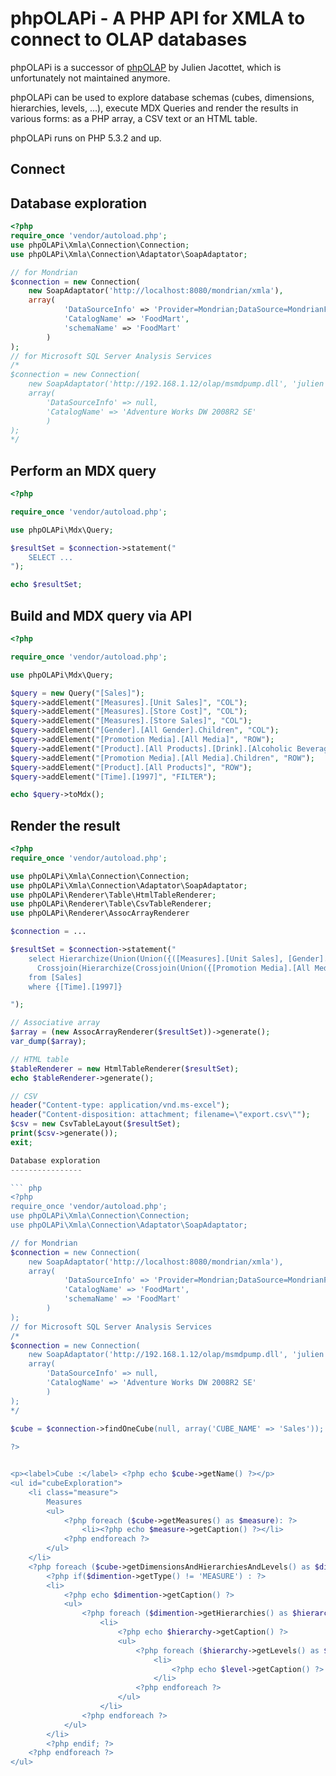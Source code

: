 phpOLAPi - A PHP API for XMLA to connect to OLAP databases
======


phpOLAPi is a successor of [phpOLAP](https://github.com/julienj/phpOlap) by Julien Jacottet, which is unfortunately not maintained anymore. 

phpOLAPi can be used to explore database schemas (cubes, dimensions, hierarchies, levels, ...), execute MDX Queries and render the results in various forms: as a PHP array, a CSV text or an HTML table.

phpOLAPi runs on PHP 5.3.2 and up.

Connect
-----

Database exploration
----------------

``` php
<?php
require_once 'vendor/autoload.php';
use phpOLAPi\Xmla\Connection\Connection;
use phpOLAPi\Xmla\Connection\Adaptator\SoapAdaptator;

// for Mondrian
$connection = new Connection(
    new SoapAdaptator('http://localhost:8080/mondrian/xmla'),
    array(
            'DataSourceInfo' => 'Provider=Mondrian;DataSource=MondrianFoodMart;'
            'CatalogName' => 'FoodMart',
            'schemaName' => 'FoodMart'
        )
);
// for Microsoft SQL Server Analysis Services
/*
$connection = new Connection(
    new SoapAdaptator('http://192.168.1.12/olap/msmdpump.dll', 'julien', 'juju'),
    array(
        'DataSourceInfo' => null,
        'CatalogName' => 'Adventure Works DW 2008R2 SE'
        )
);
*/
```

Perform an MDX query
-----

``` php
<?php

require_once 'vendor/autoload.php';

use phpOLAPi\Mdx\Query;

$resultSet = $connection->statement("
	SELECT ...
");

echo $resultSet;
```

Build and MDX query via API
-----

``` php
<?php

require_once 'vendor/autoload.php';

use phpOLAPi\Mdx\Query;

$query = new Query("[Sales]");
$query->addElement("[Measures].[Unit Sales]", "COL");
$query->addElement("[Measures].[Store Cost]", "COL");
$query->addElement("[Measures].[Store Sales]", "COL");
$query->addElement("[Gender].[All Gender].Children", "COL");
$query->addElement("[Promotion Media].[All Media]", "ROW");
$query->addElement("[Product].[All Products].[Drink].[Alcoholic Beverages]", "ROW");
$query->addElement("[Promotion Media].[All Media].Children", "ROW");
$query->addElement("[Product].[All Products]", "ROW");
$query->addElement("[Time].[1997]", "FILTER");

echo $query->toMdx();
```

Render the result
------
``` php
<?php
require_once 'vendor/autoload.php';

use phpOLAPi\Xmla\Connection\Connection;
use phpOLAPi\Xmla\Connection\Adaptator\SoapAdaptator;
use phpOLAPi\Renderer\Table\HtmlTableRenderer;
use phpOLAPi\Renderer\Table\CsvTableRenderer;
use phpOLAPi\Renderer\AssocArrayRenderer

$connection = ...

$resultSet = $connection->statement("
	select Hierarchize(Union(Union({([Measures].[Unit Sales], [Gender].[All Gender], [Marital Status].[All Marital Status])}, Union(Union(Crossjoin({[Measures].[Store Cost]}, {([Gender].[All Gender], [Marital Status].[All Marital Status])}), Crossjoin({[Measures].[Store Cost]}, Crossjoin([Gender].[All Gender].Children, {[Marital Status].[All Marital Status]}))), Crossjoin({[Measures].[Store Cost]}, Crossjoin({[Gender].[F]}, [Marital Status].[All Marital Status].Children)))), Crossjoin({[Measures].[Store Sales]}, Union(Crossjoin({[Gender].[All Gender]}, {[Marital Status].[All Marital Status]}), Crossjoin({[Gender].[All Gender]}, [Marital Status].[All Marital Status].Children))))) ON COLUMNS,
	  Crossjoin(Hierarchize(Crossjoin(Union({[Promotion Media].[All Media]}, [Promotion Media].[All Media].Children), Union(Union({[Product].[All Products]}, [Product].[All Products].Children), [Product].[Food].Children))), {[Store].[All Stores]}) ON ROWS
	from [Sales]
	where {[Time].[1997]}

");

// Associative array
$array = (new AssocArrayRenderer($resultSet))->generate();
var_dump($array);

// HTML table
$tableRenderer = new HtmlTableRenderer($resultSet);
echo $tableRenderer->generate();

// CSV
header("Content-type: application/vnd.ms-excel"); 
header("Content-disposition: attachment; filename=\"export.csv\"");
$csv = new CsvTableLayout($resultSet);
print($csv->generate()); 
exit;

Database exploration
----------------

``` php
<?php
require_once 'vendor/autoload.php';
use phpOLAPi\Xmla\Connection\Connection;
use phpOLAPi\Xmla\Connection\Adaptator\SoapAdaptator;

// for Mondrian
$connection = new Connection(
    new SoapAdaptator('http://localhost:8080/mondrian/xmla'),
    array(
            'DataSourceInfo' => 'Provider=Mondrian;DataSource=MondrianFoodMart;'
            'CatalogName' => 'FoodMart',
            'schemaName' => 'FoodMart'
        )
);
// for Microsoft SQL Server Analysis Services
/*
$connection = new Connection(
    new SoapAdaptator('http://192.168.1.12/olap/msmdpump.dll', 'julien', 'juju'),
    array(
        'DataSourceInfo' => null,
        'CatalogName' => 'Adventure Works DW 2008R2 SE'
        )
);
*/

$cube = $connection->findOneCube(null, array('CUBE_NAME' => 'Sales'));
	
?>


<p><label>Cube :</label> <?php echo $cube->getName() ?></p>
<ul id="cubeExploration">
	<li class="measure">
		Measures
		<ul>
			<?php foreach ($cube->getMeasures() as $measure): ?>
				<li><?php echo $measure->getCaption() ?></li>
			<?php endforeach ?>
		</ul>
	</li>		
	<?php foreach ($cube->getDimensionsAndHierarchiesAndLevels() as $dimention): ?>
		<?php if($dimention->getType() != 'MEASURE') : ?>
		<li>
			<?php echo $dimention->getCaption() ?>
			<ul>
				<?php foreach ($dimention->getHierarchies() as $hierarchy): ?>
					<li>
						<?php echo $hierarchy->getCaption() ?>
						<ul>
							<?php foreach ($hierarchy->getLevels() as $level): ?>
								<li>
									<?php echo $level->getCaption() ?>
								</li>
							<?php endforeach ?>
						</ul>
					</li>
				<?php endforeach ?>
			</ul>
		</li>
		<?php endif; ?>
	<?php endforeach ?>
</ul>
		
```

